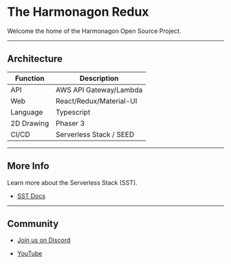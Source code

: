 # The Harmonagon Redux

Welcome the home of the Harmonagon Open Source Project.

---------------
## Architecture  

| Function | Description |  
| --- | --- |  
| API | AWS API Gateway/Lambda |  
| Web | React/Redux/Material-UI |  
| Language | Typescript |  
| 2D Drawing | Phaser 3 |  
| CI/CD | Serverless Stack / SEED | 
  
------------
## More Info

Learn more about the Serverless Stack (SST).

- [SST Docs](https://docs.serverless-stack.com)
  
------------
## Community

- [Join us on Discord](https://discord.gg/gmn5Newjek)  

- [YouTube](https://www.youtube.com/channel/UC_f3nR0uGJ1VuBx9SgFG3zQ)  

